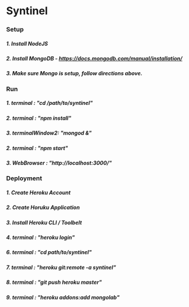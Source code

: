 # Syntinel

### Setup
##### 1. Install NodeJS
##### 2. Install MongoDB - https://docs.mongodb.com/manual/installation/
##### 3. Make sure Mongo is setup, follow directions above.

### Run
##### 1. terminal : "cd /path/to/syntinel"
##### 2. terminal : "npm install"
##### 3. terminalWindow2: "mongod &" 
##### 2. terminal : "npm start"
##### 3. WebBrowser : "http://localhost:3000/"

### Deployment

##### 1. Create Heroku Account
##### 2. Create Horuku Application
##### 3. Install Heroku CLI / Toolbelt
##### 4. terminal : "heroku login"
##### 6. terminal : "cd path/to/syntinel"
##### 7. terminal : "heroku git:remote -a syntinel"
##### 8. terminal : "git push heroku master"
##### 9. terminal : "heroku addons:add mongolab"